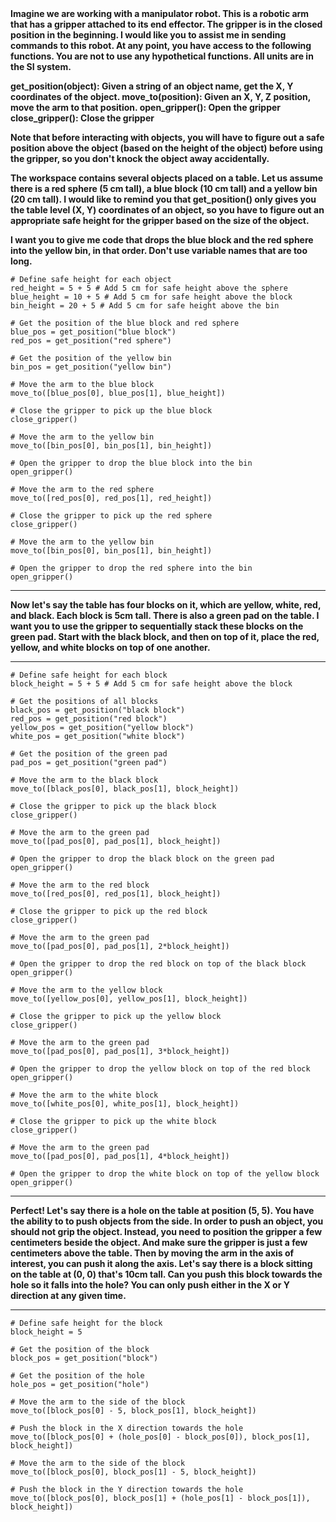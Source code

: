 <b>
Imagine we are working with a manipulator robot. This is a robotic arm that has a gripper attached to its end effector. The gripper is in the closed position in the beginning. I would like you to assist me in sending commands to this robot. At any point, you have access to the following functions. You are not to use any hypothetical functions. All units are in the SI system.

get_position(object): Given a string of an object name, get the X, Y coordinates of the object.
move_to(position): Given an X, Y, Z position, move the arm to that position.
open_gripper(): Open the gripper 
close_gripper(): Close the gripper

Note that before interacting with objects, you will have to figure out a safe position above the object (based on the height of the object) before using the gripper, so you don't knock the object away accidentally.

The workspace contains several objects placed on a table. Let us assume there is a red sphere (5 cm tall), a blue block (10 cm tall) and a yellow bin (20 cm tall). I would like to remind you that get_position() only gives you the table level (X, Y) coordinates of an object, so you have to figure out an appropriate safe height for the gripper based on the size of the object.

I want you to give me code that drops the blue block and the red sphere into the yellow bin, in that order. Don't use variable names that are too long.
</b>

```
# Define safe height for each object
red_height = 5 + 5 # Add 5 cm for safe height above the sphere
blue_height = 10 + 5 # Add 5 cm for safe height above the block
bin_height = 20 + 5 # Add 5 cm for safe height above the bin

# Get the position of the blue block and red sphere
blue_pos = get_position("blue block")
red_pos = get_position("red sphere")

# Get the position of the yellow bin
bin_pos = get_position("yellow bin")

# Move the arm to the blue block
move_to([blue_pos[0], blue_pos[1], blue_height])

# Close the gripper to pick up the blue block
close_gripper()

# Move the arm to the yellow bin
move_to([bin_pos[0], bin_pos[1], bin_height])

# Open the gripper to drop the blue block into the bin
open_gripper()

# Move the arm to the red sphere
move_to([red_pos[0], red_pos[1], red_height])

# Close the gripper to pick up the red sphere
close_gripper()

# Move the arm to the yellow bin
move_to([bin_pos[0], bin_pos[1], bin_height])

# Open the gripper to drop the red sphere into the bin
open_gripper()
```

---
**Now let's say the table has four blocks on it, which are yellow, white, red, and black. Each block is 5cm tall. There is also a green pad on the table. I want you to use the gripper to sequentially stack these blocks on the green pad. Start with the black block, and then on top of it, place the red, yellow, and white blocks on top of one another.**

---
```
# Define safe height for each block
block_height = 5 + 5 # Add 5 cm for safe height above the block

# Get the positions of all blocks
black_pos = get_position("black block")
red_pos = get_position("red block")
yellow_pos = get_position("yellow block")
white_pos = get_position("white block")

# Get the position of the green pad
pad_pos = get_position("green pad")

# Move the arm to the black block
move_to([black_pos[0], black_pos[1], block_height])

# Close the gripper to pick up the black block
close_gripper()

# Move the arm to the green pad
move_to([pad_pos[0], pad_pos[1], block_height])

# Open the gripper to drop the black block on the green pad
open_gripper()

# Move the arm to the red block
move_to([red_pos[0], red_pos[1], block_height])

# Close the gripper to pick up the red block
close_gripper()

# Move the arm to the green pad
move_to([pad_pos[0], pad_pos[1], 2*block_height])

# Open the gripper to drop the red block on top of the black block
open_gripper()

# Move the arm to the yellow block
move_to([yellow_pos[0], yellow_pos[1], block_height])

# Close the gripper to pick up the yellow block
close_gripper()

# Move the arm to the green pad
move_to([pad_pos[0], pad_pos[1], 3*block_height])

# Open the gripper to drop the yellow block on top of the red block
open_gripper()

# Move the arm to the white block
move_to([white_pos[0], white_pos[1], block_height])

# Close the gripper to pick up the white block
close_gripper()

# Move the arm to the green pad
move_to([pad_pos[0], pad_pos[1], 4*block_height])

# Open the gripper to drop the white block on top of the yellow block
open_gripper()
```

---
**Perfect! Let's say there is a hole on the table at position (5, 5). You have the ability to to push objects from the side. In order to push an object, you should not grip the object. Instead, you need to position the gripper a few centimeters beside the object. And make sure the gripper is just a few centimeters above the table. Then by moving the arm in the axis of interest, you can push it along the axis. Let's say there is a block sitting on the table at (0, 0) that's 10cm tall. Can you push this block towards the hole so it falls into the hole? You can only push either in the X or Y direction at any given time.**

---
```
# Define safe height for the block
block_height = 5

# Get the position of the block
block_pos = get_position("block")

# Get the position of the hole
hole_pos = get_position("hole")

# Move the arm to the side of the block
move_to([block_pos[0] - 5, block_pos[1], block_height])

# Push the block in the X direction towards the hole
move_to([block_pos[0] + (hole_pos[0] - block_pos[0]), block_pos[1], block_height])

# Move the arm to the side of the block
move_to([block_pos[0], block_pos[1] - 5, block_height])

# Push the block in the Y direction towards the hole
move_to([block_pos[0], block_pos[1] + (hole_pos[1] - block_pos[1]), block_height])
```